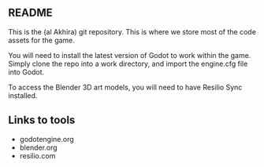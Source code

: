 ## README
This is the (al Akhira) git repository. This is where we store most of the code assets for the game.

You will need to install the latest version of Godot to work within the game. Simply clone the repo into a work directory, and import the engine.cfg file into Godot.

To access the Blender 3D art models, you will need to have Resilio Sync installed.

## Links to tools
 - godotengine.org
 - blender.org
 - resilio.com
